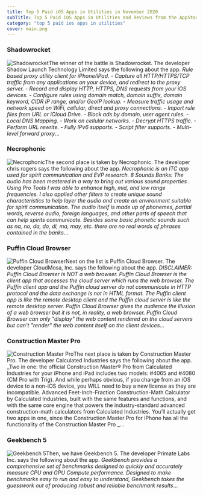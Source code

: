 ```yaml
---
title: Top 5 Paid iOS Apps in Utilities in November 2020
subTitle: Top 5 Paid iOS Apps in Utilities and Reviews from the AppStore in November 2020.
category: "top 5 paid ios apps in utilities"
cover: main.png
---
```


### Shadowrocket

![Shadowrocket](https://is2-ssl.mzstatic.com/image/thumb/Purple124/v4/89/2a/25/892a2565-9a7d-7e77-8e6f-01c04751ab62/AppIcon-0-1x_U007emarketing-0-10-0-0-85-220.png/100x100bb.png)The winner of the battle is Shadowrocket. The developer Shadow Launch Technology Limited says the following about the app. _Rule based proxy utility client for iPhone/iPad.  - Capture all HTTP/HTTPS/TCP traffic from any applications on your device, and redirect to the proxy server. - Record and display HTTP, HTTPS, DNS requests from your iOS devices. - Configure rules using domain match, domain suffix, domain keyword, CIDR IP range, and/or GeoIP lookup. - Measure traffic usage and network speed on WiFi, cellular, direct and proxy connections. - Import rule files from URL or iCloud Drive. - Block ads by domain, user agent rules. - Local DNS Mapping. - Work on cellular networks. - Decrypt HTTPS traffic. - Perform URL rewrite. - Fully IPv6 supports. - Script filter supports. - Multi-level forward proxy_...

### Necrophonic

![Necrophonic](https://is5-ssl.mzstatic.com/image/thumb/Purple118/v4/a2/01/ac/a201acf4-6129-b8dd-6a3d-9fad284bf752/AppIcon-1x_U007emarketing-0-85-220-0-8.png/100x100bb.png)The second place is taken by Necrophonic. The developer chris rogers says the following about the app. _Necrophonic is an ITC app used for spirit communication and EVP research.  8 Sounds Banks:  The audio has been mastered in a way to bring out various sound properties .  Using Pro Tools I was able to enhance high, mid, and low range frequencies. I also applied  other filters to create unique sound characteristics to help layer the audio and create an  environment suitable for spirit communication.  The audio itself is made up of phonemes,  partial words, reverse audio, foreign languages, and other parts of speech that can help  spirits communicate. Besides some basic phonetic sounds such as na, no, da, do, di, ma, may, etc. there are no real words of phrases contained in the banks_...

### Puffin Cloud Browser

![Puffin Cloud Browser](https://is2-ssl.mzstatic.com/image/thumb/Purple124/v4/4e/c0/7a/4ec07ab4-8187-a33d-f1e7-f7e71b3960e6/AppIcon-1x_U007emarketing-0-7-0-85-220.png/100x100bb.png)Next on the list is Puffin Cloud Browser. The developer CloudMosa, Inc. says the following about the app. _DISCLAIMER: Puffin Cloud Browser is NOT a web browser.  Puffin Cloud Browser is the client app that accesses the cloud server which runs the web browser. The Puffin client app and the Puffin cloud server do not communicate in HTTP protocol and the data exchange is not in HTML format. The Puffin client app is like the remote desktop client and the Puffin cloud server is like the remote desktop server. Puffin Cloud Browser gives the audience the illusion of a web browser but it is not, in reality, a web browser. Puffin Cloud Browser can only "display" the web content rendered on the cloud servers but can't "render" the web content itself on the client devices_...

### Construction Master Pro

![Construction Master Pro](https://is2-ssl.mzstatic.com/image/thumb/Purple123/v4/42/0d/07/420d07ea-5291-6f52-0758-45b90bb762b4/AppIcon-0-0-1x_U007emarketing-0-0-0-7-0-85-220.png/100x100bb.png)The next place is taken by Construction Master Pro. The developer Calculated Industries says the following about the app. _Two in one: the official Construction Master® Pro from Calculated Industries for your iPhone and iPad includes two models: #4065 and #4080 (CM Pro with Trig).  And while perhaps obvious, if you change from an iOS device to a non-iOS device, you WILL need to buy a new license as they are incompatible.  Advanced Feet-Inch-Fraction Construction-Math Calculator by Calculated Industries, built with the same features and functions, and with the same core engine that powers the industry-standard advanced construction-math calculators from Calculated Industries. You’ll actually get two apps in one, since the Construction Master Pro for iPhone has all the functionality of the Construction Master Pro _...

### Geekbench 5

![Geekbench 5](https://is1-ssl.mzstatic.com/image/thumb/Purple114/v4/66/a4/0c/66a40cdc-55a2-d6f2-3c88-ef6f4d9df740/AppIcon-0-0-1x_U007emarketing-0-0-0-6-0-0-sRGB-0-0-0-GLES2_U002c0-512MB-85-220-0-0.png/100x100bb.png)Then, we have Geekbench 5. The developer Primate Labs Inc. says the following about the app. _Geekbench provides a comprehensive set of benchmarks designed to quickly and accurately measure CPU and GPU Compute performance. Designed to make benchmarks easy to run and easy to understand, Geekbench takes the guesswork out of producing robust and reliable benchmark results_...

